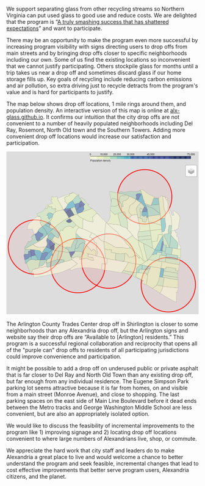 We support separating glass from other recycling streams so Northern Virginia can put used glass to good use and reduce costs.   We are delighted that the program is “[A truly smashing success that has shattered expectations](https://www.fairfaxcounty.gov/news/glass-recycling-a-smashing-success)” and want to participate.

There may be an opportunity to make the program even more successful by increasing program visibility with signs directing users to drop offs from main streets and by bringing drop offs closer to specific neighborhoods including our own. Some of us find the existing locations so inconvenient that we cannot justify participating. Others stockpile glass for months until a trip takes us near a drop off and sometimes discard glass if our home storage fills up. Key goals of recycling include reducing carbon emissions and air pollution, so extra driving just to recycle detracts from the program's value and is hard for participants to justify.  

The map below shows drop off locations, 1 mile rings around them, and population density.  An interactive version of this map is online at [alx-glass.github.io](https://alx-glass.github.io/).  It confirms our intuition that the city drop offs are not convenient to a number of heavily populated neighborhoods including Del Ray, Rosemont, North Old town and the Southern Towers. Adding more convenient drop off locations would increase our satisfaction and participation.

![Glass recycling map](glass_recycling_map.png)

The Arlington County Trades Center drop off in Shirlington is closer to some neighborhoods than any Alexandria drop off, but the Arlington signs and website say their drop offs are “Available to [Arlington] residents.”  This program is a successful regional collaboration and reciprocity that opens all of the "purple can" drop offs to residents of all participating jurisdictions could improve convenience and participation.

It might be possible to add a drop off on underused public or private asphalt that is far closer to Del Ray and North Old Town than any existing drop off, but far enough from any individual residence.  The Eugene Simpson Park parking lot seems attractive because it is far from homes, on and visible from a main street (Monroe Avenue), and close to shopping.  The last parking spaces on the east side of Main Line Boulevard before it dead ends between the Metro tracks and George Washington Middle School are less convenient, but are also an appropriately isolated option. 

We would like to discuss the feasibility of incremental improvements to the program like 1) improving signage and 2) locating drop off locations convenient to where large numbers of Alexandrians live, shop, or commute.

We appreciate the hard work that city staff and leaders do to make Alexandria a great place to live and would welcome a chance to better understand the program and seek feasible, incremental changes that lead to cost effective improvements that better serve program users, Alexandria citizens, and the planet. 